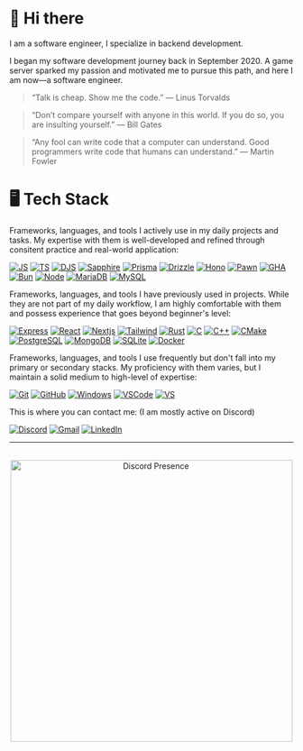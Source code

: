 # 👋 Hi there

I am a software engineer, I specialize in backend development.

I began my software development journey back in September 2020. A game server sparked my passion and motivated me to pursue this path, and here I am now—a software engineer.

> “Talk is cheap. Show me the code.” — Linus Torvalds

> “Don’t compare yourself with anyone in this world. If you do so, you are insulting yourself.” — Bill Gates

> “Any fool can write code that a computer can understand. Good programmers write code that humans can understand.” — Martin Fowler

# 🖥️ Tech Stack

Frameworks, languages, and tools I actively use in my daily projects and tasks. My expertise with them is well-developed and refined through consitent practice and real-world application:

[![JS](https://img.shields.io/badge/Javascript-000.svg?&logo=javascript&style=for-the-badge)](#)
[![TS](https://img.shields.io/badge/Typescript-000.svg?&logo=typescript&style=for-the-badge)](#)
[![DJS](https://img.shields.io/badge/Discord.js-000.svg?&logo=discord.js&style=for-the-badge)](#)
[![Sapphire](https://img.shields.io/badge/Sapphire-000.svg?&logo=sapphire&style=for-the-badge)](#)
[![Prisma](https://img.shields.io/badge/Prisma-000.svg?&logo=prisma&style=for-the-badge)](#)
[![Drizzle](https://img.shields.io/badge/Drizzle-000.svg?&logo=drizzle&style=for-the-badge)](#)
[![Hono](https://img.shields.io/badge/Hono-000.svg?&logo=hono&style=for-the-badge)](#)
[![Pawn](https://img.shields.io/badge/Pawn-000.svg?&logo=pawn&style=for-the-badge)](#)
[![GHA](https://img.shields.io/badge/GitHub_Actions-000.svg?&logo=github-actions&style=for-the-badge)](#)
[![Bun](https://img.shields.io/badge/Bun-000.svg?&logo=bun&style=for-the-badge)](#)
[![Node](https://img.shields.io/badge/Nodejs-000.svg?&logo=node.js&style=for-the-badge)](#)
[![MariaDB](https://img.shields.io/badge/MariaDB-000.svg?&logo=mariadb&style=for-the-badge)](#)
[![MySQL](https://img.shields.io/badge/MySQL-000.svg?&logo=mysql&style=for-the-badge)](#)

Frameworks, languages, and tools I have previously used in projects. While they are not part of my daily workflow, I am highly comfortable with them and possess experience that goes beyond beginner's level:

[![Express](https://img.shields.io/badge/Express-000.svg?&logo=express&style=for-the-badge)](#)
[![React](https://img.shields.io/badge/React-000.svg?&logo=react&style=for-the-badge)](#)
[![Nextjs](https://img.shields.io/badge/NextJS-000.svg?&logo=next.js&style=for-the-badge)](#)
[![Tailwind](https://img.shields.io/badge/TailwindCSS-000.svg?&logo=tailwindcss&style=for-the-badge)](#)
[![Rust](https://img.shields.io/badge/Rust-000.svg?&logo=rust&style=for-the-badge)](#)
[![C](https://img.shields.io/badge/C-000.svg?&logo=c&style=for-the-badge)](#)
[![C++](https://img.shields.io/badge/C++-000.svg?&logo=cplusplus&style=for-the-badge)](#)
[![CMake](https://img.shields.io/badge/CMake-000.svg?&logo=cmake&style=for-the-badge)](#)
[![PostgreSQL](https://img.shields.io/badge/PostgreSQL-000.svg?&logo=postgresql&style=for-the-badge)](#)
[![MongoDB](https://img.shields.io/badge/MongoDB-000.svg?&logo=mongodb&style=for-the-badge)](#)
[![SQLite](https://img.shields.io/badge/SQLite-000.svg?&logo=sqlite&style=for-the-badge)](#)
[![Docker](https://img.shields.io/badge/Docker-000.svg?&logo=docker&style=for-the-badge)](#)

Frameworks, languages, and tools I use frequently but don't fall into my primary or secondary stacks. My proficiency with them varies, but I maintain a solid medium to high-level of expertise:

[![Git](https://img.shields.io/badge/Git-000.svg?&logo=git&style=for-the-badge)](#)
[![GitHub](https://img.shields.io/badge/GitHub-000.svg?&logo=github&style=for-the-badge)](#)
[![Windows](https://custom-icon-badges.demolab.com/badge/Windows-000?logo=windows11&style=for-the-badge)](#)
[![VSCode](https://custom-icon-badges.demolab.com/badge/Visual_Studio_Code-000?logo=vscode&style=for-the-badge)](#)
[![VS](https://custom-icon-badges.demolab.com/badge/Visual_Studio-000?logo=visualstudio&style=for-the-badge)](#)

This is where you can contact me: (I am mostly active on Discord)

[![Discord](https://img.shields.io/badge/Discord-000?logo=discord&style=for-the-badge)](https://discord.com/users/734302186644701205)
[![Gmail](https://img.shields.io/badge/Email-000?logo=gmail&style=for-the-badge)](mailto:jobs.marlon.cabading@gmail.com)
[![LinkedIn](https://custom-icon-badges.demolab.com/badge/Linkedin-000?logo=linked-in&style=for-the-badge)](https://www.linkedin.com/in/marlon-cabading)

---

<br />

<div align="center">
  <picture>
    <source media="(prefers-color-scheme: dark)" srcset="https://lanyard.cnrad.dev/api/734302186644701205?theme=dark">
    <source media="(prefers-color-scheme: light)" srcset="https://lanyard.cnrad.dev/api/734302186644701205?theme=light">
    <img alt="Discord Presence" src="https://lanyard.cnrad.dev/api/734302186644701205?theme=light" width="500">
  </picture>
</div>